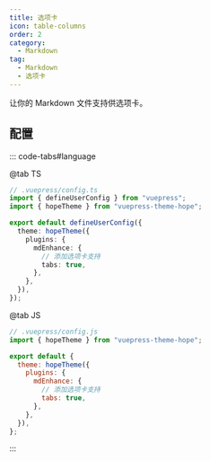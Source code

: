 ```yaml
---
title: 选项卡
icon: table-columns
order: 2
category:
  - Markdown
tag:
  - Markdown
  - 选项卡
---
```


让你的 Markdown 文件支持供选项卡。

<!-- more -->

## 配置

::: code-tabs#language

@tab TS

```ts {8-11}
// .vuepress/config.ts
import { defineUserConfig } from "vuepress";
import { hopeTheme } from "vuepress-theme-hope";

export default defineUserConfig({
  theme: hopeTheme({
    plugins: {
      mdEnhance: {
        // 添加选项卡支持
        tabs: true,
      },
    },
  }),
});
```

@tab JS

```js {7-10}
// .vuepress/config.js
import { hopeTheme } from "vuepress-theme-hope";

export default {
  theme: hopeTheme({
    plugins: {
      mdEnhance: {
        // 添加选项卡支持
        tabs: true,
      },
    },
  }),
};
```

:::

<!-- @include: @md-enhance/zh/guide/tabs.md#after -->
